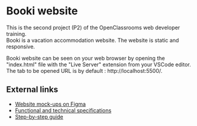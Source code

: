 # Booki website

This is the second project (P2) of the OpenClassrooms web developer training.  
Booki is a vacation accommodation website. The website is static and responsive.

Booki website can be seen on your web browser by opening the "index.html" file with the "Live Server" extension from your VSCode editor.
The tab to be opened URL is by default : http://localhost:5500/.

## External links

- [Website mock-ups on Figma](<https://www.figma.com/file/r9YJyUkpVdrxzBBKGH7reY/Maquettes-Booki-(desktop%2C-mobile%2C-tablette)?type=design&node-id=118365-18052&mode=design&t=4kcKb3ttMJf4DWIp-0>)
- [Functional and technical specifications](https://course.oc-static.com/projects/D%C3%A9veloppeur+Web/DW_P2+HTML+CSS+Booki/DW+Booki+-+Note+de+synthese.pdf)
- [Step-by-step guide](https://course.oc-static.com/projects/D%C3%A9veloppeur+Web/DW_P2+HTML+CSS+Booki/DW+Booki+-+Etapes+cles.pdf)
